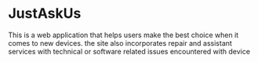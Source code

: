 # JustAskUs
This is a web application that helps users make the best choice when it comes to new devices. the site also incorporates repair and assistant services with technical or software related issues encountered with device
